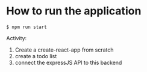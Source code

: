 # How to run the application

```
$ npm run start
```

Activity:

1. Create a create-react-app from scratch
2. create a todo list
3. connect the expressJS API to this backend
